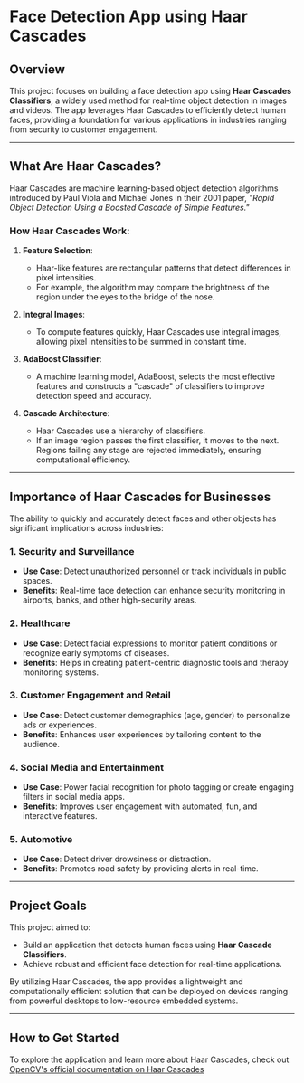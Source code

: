 # Face Detection App using Haar Cascades

## Overview

This project focuses on building a face detection app using **Haar Cascades Classifiers**, a widely used method for real-time object detection in images and videos. The app leverages Haar Cascades to efficiently detect human faces, providing a foundation for various applications in industries ranging from security to customer engagement.

---

## What Are Haar Cascades?

Haar Cascades are machine learning-based object detection algorithms introduced by Paul Viola and Michael Jones in their 2001 paper, *"Rapid Object Detection Using a Boosted Cascade of Simple Features."*

### How Haar Cascades Work:
1. **Feature Selection**:
   - Haar-like features are rectangular patterns that detect differences in pixel intensities.
   - For example, the algorithm may compare the brightness of the region under the eyes to the bridge of the nose.

2. **Integral Images**:
   - To compute features quickly, Haar Cascades use integral images, allowing pixel intensities to be summed in constant time.

3. **AdaBoost Classifier**:
   - A machine learning model, AdaBoost, selects the most effective features and constructs a "cascade" of classifiers to improve detection speed and accuracy.

4. **Cascade Architecture**:
   - Haar Cascades use a hierarchy of classifiers.
   - If an image region passes the first classifier, it moves to the next. Regions failing any stage are rejected immediately, ensuring computational efficiency.

---

## Importance of Haar Cascades for Businesses

The ability to quickly and accurately detect faces and other objects has significant implications across industries:

### 1. **Security and Surveillance**
   - **Use Case**: Detect unauthorized personnel or track individuals in public spaces.
   - **Benefits**: Real-time face detection can enhance security monitoring in airports, banks, and other high-security areas.

### 2. **Healthcare**
   - **Use Case**: Detect facial expressions to monitor patient conditions or recognize early symptoms of diseases.
   - **Benefits**: Helps in creating patient-centric diagnostic tools and therapy monitoring systems.

### 3. **Customer Engagement and Retail**
   - **Use Case**: Detect customer demographics (age, gender) to personalize ads or experiences.
   - **Benefits**: Enhances user experiences by tailoring content to the audience.

### 4. **Social Media and Entertainment**
   - **Use Case**: Power facial recognition for photo tagging or create engaging filters in social media apps.
   - **Benefits**: Improves user engagement with automated, fun, and interactive features.

### 5. **Automotive**
   - **Use Case**: Detect driver drowsiness or distraction.
   - **Benefits**: Promotes road safety by providing alerts in real-time.

---

## Project Goals

This project aimed to:
- Build an application that detects human faces using **Haar Cascade Classifiers**.
- Achieve robust and efficient face detection for real-time applications.

By utilizing Haar Cascades, the app provides a lightweight and computationally efficient solution that can be deployed on devices ranging from powerful desktops to low-resource embedded systems.

---

## How to Get Started

To explore the application and learn more about Haar Cascades, check out [OpenCV's official documentation on Haar Cascades](https://docs.opencv.org/4.x/db/d28/tutorial_cascade_classifier.html)
